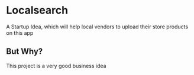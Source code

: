 # Localsearch

A Startup Idea, which will help local vendors to upload their store products on this app

## But Why?

This project is a very good business idea
